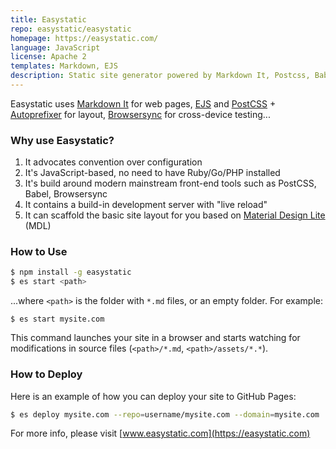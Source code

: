 ```yaml
---
title: Easystatic
repo: easystatic/easystatic
homepage: https://easystatic.com/
language: JavaScript
license: Apache 2
templates: Markdown, EJS
description: Static site generator powered by Markdown It, Postcss, Babel, Browsersync
---
```


Easystatic uses [Markdown It](https://markdown-it.github.io/) for web pages,
[EJS](http://ejs.co/) and [PostCSS](http://postcss.org/) +
[Autoprefixer](https://github.com/postcss/autoprefixer) for layout,
[Browsersync](https://browsersync.io/) for cross-device testing...

### Why use Easystatic?

1. It advocates convention over configuration
2. It's JavaScript-based, no need to have Ruby/Go/PHP installed
3. It's build around modern mainstream front-end tools such as PostCSS, Babel, Browsersync
4. It contains a build-in development server with "live reload"
5. It can scaffold the basic site layout for you based on [Material Design Lite](http://getmdl.io/) (MDL)

### How to Use

```bash
$ npm install -g easystatic
$ es start <path>
```

...where `<path>` is the folder with `*.md` files, or an empty folder. For example:

```
$ es start mysite.com
```

This command launches your site in a browser and starts watching for modifications in source files
(`<path>/*.md`, `<path>/assets/*.*`).

### How to Deploy

Here is an example of how you can deploy your site to GitHub Pages:

```bash
$ es deploy mysite.com --repo=username/mysite.com --domain=mysite.com
```

For more info, please visit [www.easystatic.com](https://easystatic.com)